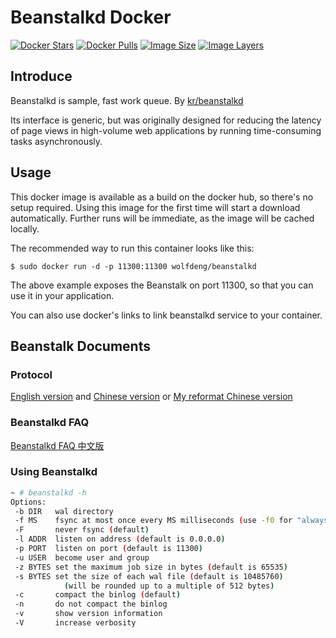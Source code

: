 # Beanstalkd Docker

[![Docker Stars](https://img.shields.io/docker/stars/wolfdeng/beanstalkd.svg)](https://hub.docker.com/r/wolfdeng/beanstalkd/)
[![Docker Pulls](https://img.shields.io/docker/pulls/wolfdeng/beanstalkd.svg)](https://hub.docker.com/r/wolfdeng/beanstalkd/)
[![Image Size](https://img.shields.io/imagelayers/image-size/wolfdeng/beanstalkd/latest.svg)](https://imagelayers.io/?images=wolfdeng/beanstalkd:latest)
[![Image Layers](https://img.shields.io/imagelayers/layers/wolfdeng/beanstalkd/latest.svg)](https://imagelayers.io/?images=wolfdeng/beanstalkd:latest)

## Introduce

Beanstalkd is sample, fast work queue. By [kr/beanstalkd](https://github.com/kr/beanstalkd)

Its interface is generic, but was originally designed for reducing the latency of page views in high-volume web applications by running time-consuming tasks asynchronously.

## Usage

This docker image is available as a build on the docker hub, so there's no setup required.
Using this image for the first time will start a download automatically.
Further runs will be immediate, as the image will be cached locally.

The recommended way to run this container looks like this:

```
$ sudo docker run -d -p 11300:11300 wolfdeng/beanstalkd
```
The above example exposes the Beanstalk on port 11300, so that you can use it in your application.

You can also use docker's links to link beanstalkd service to your container.

## Beanstalk Documents
### Protocol

[English version](https://github.com/kr/beanstalkd/blob/master/doc/protocol.txt) and [Chinese version](https://github.com/kr/beanstalkd/blob/master/doc/protocol.zh-CN.md) or [My reformat Chinese version](https://github.com/tonydeng/beanstalkd/blob/master/doc/protocol.zh-CN.md)

### Beanstalkd FAQ

[Beanstalkd FAQ 中文版](http://www.fzb.me/2015-7-31-beanstalkd-faq.html)


### Using Beanstalkd

```bash
~ # beanstalkd -h
Options:
 -b DIR   wal directory
 -f MS    fsync at most once every MS milliseconds (use -f0 for "always fsync")
 -F       never fsync (default)
 -l ADDR  listen on address (default is 0.0.0.0)
 -p PORT  listen on port (default is 11300)
 -u USER  become user and group
 -z BYTES set the maximum job size in bytes (default is 65535)
 -s BYTES set the size of each wal file (default is 10485760)
            (will be rounded up to a multiple of 512 bytes)
 -c       compact the binlog (default)
 -n       do not compact the binlog
 -v       show version information
 -V       increase verbosity
```
